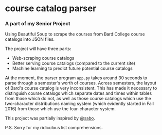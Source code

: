 # course catalog parser
### A part of my Senior Project
Using Beautiful Soup to scrape the courses from Bard College course catalogs into JSON files.

The project will have three parts:
* Web-scraping course catalogs
* Better serving course catalogs (compared to the current site)
* Machine learning to predict future potential course catalogs

At the moment, the parser program `app.py` takes around 30 seconds to parse through a semester's worth of courses. Across semesters, the layout of Bard's course catalog is very inconsistent. This has made it necessary to distinguish course catalogs which separate dates and times within tables from those which do not, as well as those course catalogs which use the two-character distributions naming system (which evidently started in Fall 2016) from those which use the four-character system.

This project was partially inspired by [@sabo](https://github.com/sabo).

P.S. Sorry for my ridiculous list comprehensions.
